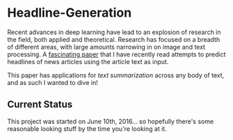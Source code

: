 # Headline-Generation 

Recent advances in deep learning have lead to an explosion of research in the field, both applied and theoretical. Research has focused on a breadth of different areas, with large amounts narrowing in on image and text processing. A [fascinating paper](http://nlp.stanford.edu/courses/cs224n/2015/reports/1.pdf) that I have recently read attempts to predict headlines of news articles using the article text as input. 

This paper has applications for *text summarization* across any body of text, and as such I wanted to dive in! 

## Current Status

This project was started on June 10th, 2016... so hopefully there's some reasonable looking stuff by the time you're looking at it. 
